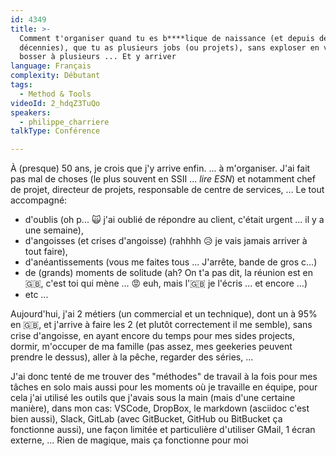 ```yaml
---
id: 4349
title: >-
  Comment t'organiser quand tu es b****lique de naissance (et depuis des
  décennies), que tu as plusieurs jobs (ou projets), sans exploser en vol ... Et
  bosser à plusieurs ... Et y arriver
language: Français
complexity: Débutant
tags:
  - Method & Tools
videoId: 2_hdqZ3TuQo
speakers:
  - philippe_charriere
talkType: Conférence

---
```


À (presque) 50 ans, je crois que j'y arrive enfin. ... à m'organiser.
J'ai fait pas mal de choses (le plus souvent en SSII ... *lire ESN*) et notamment chef de projet, directeur de projets, responsable de centre de services, ... Le tout accompagné:
- d'oublis (oh p... 🙀 j'ai oublié de répondre au client, c'était urgent ... il y a une semaine), 
- d'angoisses (et crises d'angoisse) (rahhhh 😥 je vais jamais arriver à tout faire), 
- d'anéantissements (vous me faites tous ... J'arrête, bande de gros c...)
- de (grands) moments de solitude (ah? On t'a pas dit, la réunion est en 🇬🇧, c'est toi qui mène ... 😡 euh, mais l'🇬🇧 je l'écris ... et encore ...)
- etc ...

Aujourd'hui, j'ai 2 métiers (un commercial et un technique), dont un à 95% en 🇬🇧, et j'arrive à faire les 2 (et plutôt correctement il me semble), sans crise d'angoisse, en ayant encore du temps pour mes sides projects, dormir, m'occuper de ma famille (pas assez, mes geekeries peuvent prendre le dessus), aller à la pêche, regarder des séries, ...

J'ai donc tenté de me trouver des "méthodes" de travail à la fois pour mes tâches en solo mais aussi pour les moments où je travaille en équipe, pour cela j'ai utilisé les outils que j'avais sous la main (mais d'une certaine manière), dans mon cas: VSCode, DropBox, le markdown (asciidoc c'est bien aussi), Slack, GitLab (avec GitBucket, GitHub ou BitBucket ça fonctionne aussi), une façon limitée et particulière d'utiliser GMail, 1 écran externe, ...
Rien de magique, mais ça fonctionne pour moi
